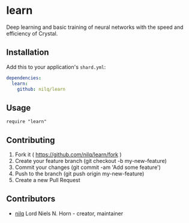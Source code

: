 # learn

Deep learning and basic training of neural networks with the speed and efficiency of Crystal.

## Installation

Add this to your application's `shard.yml`:

```yaml
dependencies:
  learn:
    github: nilq/learn
```


## Usage


```crystal
require "learn"
```

## Contributing

1. Fork it ( https://github.com/nilq/learn/fork )
2. Create your feature branch (git checkout -b my-new-feature)
3. Commit your changes (git commit -am 'Add some feature')
4. Push to the branch (git push origin my-new-feature)
5. Create a new Pull Request

## Contributors

- [nilq](https://github.com/[your-github-name]) Lord Niels N. Horn - creator, maintainer
